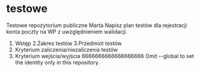 # testowe
Testowe repozytorium publiczne Marta
Napisz plan testów dla rejestracji konta poczty na WP z uwzględnieniem walidacji.

1. Wstęp
2.Zakres testów
3.Przedmiot testów
4. Kryterium zaliczenia/niezaliczenia testów
5. Kryterium wejścia/wyjścia
6666666666666666666
Omit --global to set the identity only in this repository.


